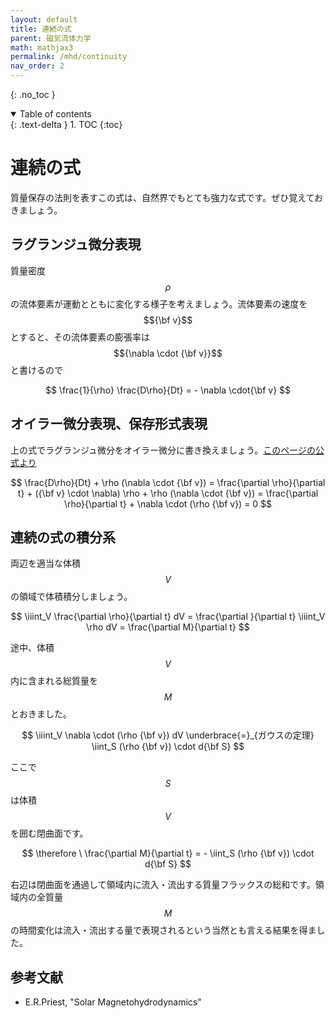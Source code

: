 ```yaml
---
layout: default
title: 連続の式
parent: 磁気流体力学
math: mathjax3
permalink: /mhd/continuity
nav_order: 2
---
```


{: .no_toc }

<details open markdown="block">
  <summary>
    Table of contents
  </summary>
  {: .text-delta }
1. TOC
{:toc}
</details>

# 連続の式

質量保存の法則を表すこの式は、自然界でもとても強力な式です。ぜひ覚えておきましょう。

## ラグランジュ微分表現

質量密度$$\rho$$の流体要素が運動とともに変化する様子を考えましょう。流体要素の速度を$${\bf v}$$とすると、その流体要素の膨張率は$${\nabla \cdot {\bf v}}$$と書けるので

$$
\frac{1}{\rho} \frac{D\rho}{Dt} = - \nabla \cdot{\bf v}
$$

## オイラー微分表現、保存形式表現

上の式でラグランジュ微分をオイラー微分に書き換えましょう。[このページの公式より](/mhd/eular_lagrange)

$$
\frac{D\rho}{Dt} + \rho (\nabla \cdot {\bf v}) 
= \frac{\partial \rho}{\partial t} + ({\bf v} \cdot \nabla) \rho + \rho (\nabla \cdot {\bf v}) 
= \frac{\partial \rho}{\partial t} + \nabla \cdot (\rho {\bf v}) = 0
$$

## 連続の式の積分系

両辺を適当な体積$$V$$の領域で体積積分しましょう。

$$
\iiint_V \frac{\partial \rho}{\partial t} dV = \frac{\partial }{\partial t} \iiint_V \rho dV = \frac{\partial M}{\partial t}
$$

途中、体積$$V$$内に含まれる総質量を$$M$$とおきました。

$$
\iiint_V \nabla \cdot (\rho {\bf v}) dV \underbrace{=}_{ガウスの定理} \iint_S (\rho {\bf v}) \cdot d{\bf S}
$$

ここで$$S$$は体積$$V$$を囲む閉曲面です。

$$
\therefore \ \frac{\partial M}{\partial t} = - \iint_S (\rho {\bf v}) \cdot d{\bf S}
$$

右辺は閉曲面を通過して領域内に流入・流出する質量フラックスの総和です。領域内の全質量$$M$$の時間変化は流入・流出する量で表現されるという当然とも言える結果を得ました。

## 参考文献

* E.R.Priest, "Solar Magnetohydrodynamics"
